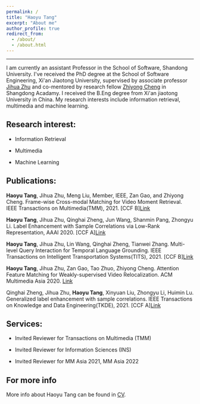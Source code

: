 ```yaml
---
permalink: /
title: "Haoyu Tang"
excerpt: "About me"
author_profile: true
redirect_from: 
  - /about/
  - /about.html
---
```

------
I am currently an assistant Professor in the School of Software, Shandong University. I've received the PhD degree at the School of Software Engineering, Xi'an Jiaotong University, supervised by associate professor [Jihua Zhu](https://gr.xjtu.edu.cn/web/zhujh) and co-mentored by research fellow [Zhiyong Cheng](https://sites.google.com/view/zycheng) in Shangdong Acadamy. I received the B.Eng degree from Xi'an jiaotong University in China. My research interests include information retrieval, multimedia and machine learning.

Research interest:
------
* Information Retrieval

* Multimedia

* Machine Learning

Publications:
------
**Haoyu Tang**, Jihua Zhu, Meng Liu, Member, IEEE, Zan Gao, and Zhiyong Cheng. Frame-wise Cross-modal Matching for Video Moment Retrieval. IEEE Transactions on Multimedia(TMM), 2021. \[CCF B\][Link](https://ieeexplore.ieee.org/abstract/document/9374685)

**Haoyu Tang**, Jihua Zhu, Qinghai Zheng, Jun Wang, Shanmin Pang, Zhongyu Li. Label Enhancement with Sample Correlations via Low-Rank Representation, AAAI 2020. \[CCF A\][Link](https://ojs.aaai.org/index.php/AAAI/article/view/6053)

**Haoyu Tang**, Jihua Zhu, Lin Wang, Qinghai Zheng, Tianwei Zhang. Multi-level Query Interaction for Temporal Language Grounding. IEEE Transactions on Intelligent Transportation Systems(TITS), 2021. \[CCF B\][Link](https://ieeexplore.ieee.org/abstract/document/9543470)

**Haoyu Tang**, Jihua Zhu, Zan Gao, Tao Zhuo, Zhiyong Cheng. Attention Feature Matching for Weakly-supervised Video Relocalization. ACM Multimedia Asia 2020. [Link](https://dl.acm.org/doi/abs/10.1145/3444685.3446317)

Qinghai Zheng, Jihua Zhu, **Haoyu Tang**, Xinyuan Liu, Zhongyu Li, Huimin Lu. Generalized label enhancement with sample correlations. IEEE Transactions on Knowledge and Data Engineering(TKDE), 2021. \[CCF A\][Link](https://ieeexplore.ieee.org/abstract/document/9404874)

Services:
------
* Invited Reviewer for Transactions on Multimedia (TMM)

* Invited Reviewer for Information Sciences (INS)

* Invited Reviewer for MM Asia 2021, MM Asia 2022

For more info
------
More info about Haoyu Tang can be found in [CV](https://tanghaoyu258.github.io/cv/). 

